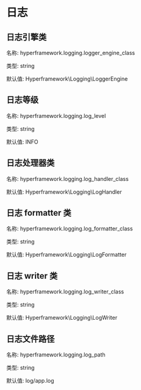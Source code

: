 # 日志
## 日志引擎类
名称: hyperframework.logging.logger_engine_class

类型: string

默认值: Hyperframework\Logging\LoggerEngine

## 日志等级
名称: hyperframework.logging.log_level

类型: string

默认值: INFO

## 日志处理器类
名称: hyperframework.logging.log_handler_class

默认值: Hyperframework\Logging\LogHandler

## 日志 formatter 类
名称: hyperframework.logging.log_formatter_class

类型: string

默认值: Hyperframework\Logging\LogFormatter

## 日志 writer 类
名称: hyperframework.logging.log_writer_class

类型: string

默认值: Hyperframework\Logging\LogWriter

## 日志文件路径
名称: hyperframework.logging.log_path

类型: string

默认值: log/app.log
